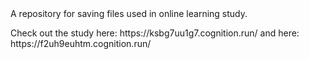 <htlml>
  <head>
    A repository for saving files used in online learning study. 
    <p>
      Check out the study here: https://ksbg7uu1g7.cognition.run/
      and here: https://f2uh9euhtm.cognition.run/
    </p>
  </head>
  
